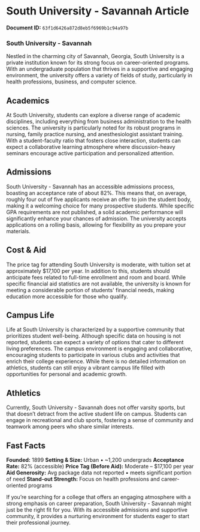 # South University - Savannah Article

**Document ID:** `63f1d6426a872d8eb5f6969b1c94a97b`

### South University - Savannah

Nestled in the charming city of Savannah, Georgia, South University is a private institution known for its strong focus on career-oriented programs. With an undergraduate population that thrives in a supportive and engaging environment, the university offers a variety of fields of study, particularly in health professions, business, and computer science.

## Academics
At South University, students can explore a diverse range of academic disciplines, including everything from business administration to the health sciences. The university is particularly noted for its robust programs in nursing, family practice nursing, and anesthesiologist assistant training. With a student-faculty ratio that fosters close interaction, students can expect a collaborative learning atmosphere where discussion-heavy seminars encourage active participation and personalized attention.

## Admissions
South University - Savannah has an accessible admissions process, boasting an acceptance rate of about 82%. This means that, on average, roughly four out of five applicants receive an offer to join the student body, making it a welcoming choice for many prospective students. While specific GPA requirements are not published, a solid academic performance will significantly enhance your chances of admission. The university accepts applications on a rolling basis, allowing for flexibility as you prepare your materials.

## Cost & Aid
The price tag for attending South University is moderate, with tuition set at approximately $17,100 per year. In addition to this, students should anticipate fees related to full-time enrollment and room and board. While specific financial aid statistics are not available, the university is known for meeting a considerable portion of students' financial needs, making education more accessible for those who qualify.

## Campus Life
Life at South University is characterized by a supportive community that prioritizes student well-being. Although specific data on housing is not reported, students can expect a variety of options that cater to different living preferences. The campus environment is engaging and collaborative, encouraging students to participate in various clubs and activities that enrich their college experience. While there is no detailed information on athletics, students can still enjoy a vibrant campus life filled with opportunities for personal and academic growth.

## Athletics
Currently, South University - Savannah does not offer varsity sports, but that doesn’t detract from the active student life on campus. Students can engage in recreational and club sports, fostering a sense of community and teamwork among peers who share similar interests.

## Fast Facts
**Founded:** 1899
**Setting & Size:** Urban • ~1,200 undergrads
**Acceptance Rate:** 82% (accessible)
**Price Tag (Before Aid):** Moderate – $17,100 per year
**Aid Generosity:** Avg package data not reported • meets significant portion of need
**Stand-out Strength:** Focus on health professions and career-oriented programs

If you’re searching for a college that offers an engaging atmosphere with a strong emphasis on career preparation, South University - Savannah might just be the right fit for you. With its accessible admissions and supportive community, it provides a nurturing environment for students eager to start their professional journey.
